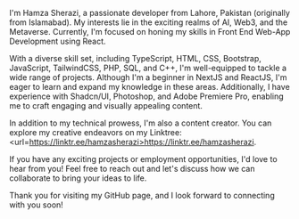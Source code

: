 I'm Hamza Sherazi, a passionate developer from Lahore, Pakistan (originally from Islamabad). My interests lie in the exciting realms of AI, Web3, and the Metaverse. Currently, I'm focused on honing my skills in Front End Web-App Development using React.

With a diverse skill set, including TypeScript, HTML, CSS, Bootstrap, JavaScript, TailwindCSS, PHP, SQL, and C++, I'm well-equipped to tackle a wide range of projects. Although I'm a beginner in NextJS and ReactJS, I'm eager to learn and expand my knowledge in these areas. Additionally, I have experience with Shadcn/UI, Photoshop, and Adobe Premiere Pro, enabling me to craft engaging and visually appealing content.

In addition to my technical prowess, I'm also a content creator. You can explore my creative endeavors on my Linktree: <url=https://linktr.ee/hamzasherazi>https://linktr.ee/hamzasherazi</url>.

If you have any exciting projects or employment opportunities, I'd love to hear from you! Feel free to reach out and let's discuss how we can collaborate to bring your ideas to life.

Thank you for visiting my GitHub page, and I look forward to connecting with you soon!
